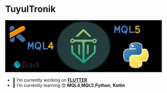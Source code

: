 # TuyulTronik
![''](image/header.png)
- 🔭 I’m currently working on **<ins>FLUTTER</ins>**
- 🌱 I’m currently learning  :heart_eyes:  **MQL4**,**MQL5**,**Python**, **Kotlin**
<!--
###
[![My Skills](https://skillicons.dev/icons?i=flutter,kotlin,py&theme=light)](https://skillicons.dev)
###
 <img src="https://img.shields.io/badge/ChatGPT-74aa9c?style=for-the-badge&logo=openai&logoColor=white" />
 <img src="https://img.shields.io/badge/Google%20Gemini-8E75B2?style=for-the-badge&logo=googlegemini&logoColor=white" />


 ###
![TuyulTronik's GitHub stats](https://github-readme-stats.vercel.app/api?username=TuyulTronik&show_icons=true&theme=radical)
>
